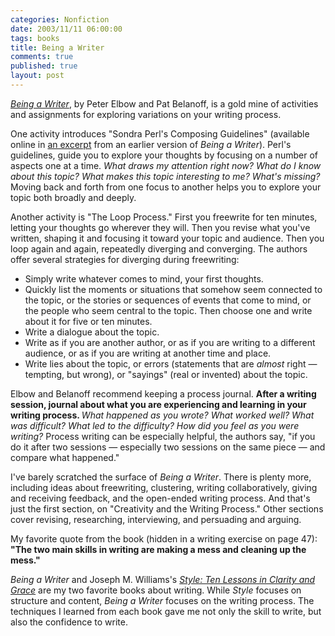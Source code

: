 ```yaml
--- 
categories: Nonfiction
date: 2003/11/11 06:00:00
tags: books
title: Being a Writer
comments: true
published: true
layout: post
---
```


<em><a href="http://www.amazon.com/exec/obidos/ASIN/0072378735/dalehemer-20">Being a Writer</a></em>,  by Peter Elbow and Pat Belanoff, is a gold mine of activities and assignments for exploring variations on your writing process.

One activity introduces "Sondra Perl's Composing Guidelines" (available online in <a href="http://www.focusing.org/perlprocess.html#SONDRA%20PERL'S%20COMPOSING%20GUIDELINES">an excerpt</a> from an earlier version of <em>Being a Writer</em>). Perl's guidelines, guide you to explore your thoughts by focusing on a number of aspects one at a time. <em> What draws my attention right now? What do I know about this topic? What makes this topic interesting to me? What's missing? </em> Moving back and forth from one focus to another helps you to explore your topic both broadly and deeply.

Another activity is "The Loop Process." First you freewrite for ten minutes, letting your thoughts go wherever they will. Then you revise what you've written, shaping it and focusing it toward your topic and audience. Then you loop again and again, repeatedly diverging and converging. The authors offer several strategies for diverging during freewriting:
<ul>
	<li>Simply write whatever comes to mind, your first thoughts.</li>
	<li>Quickly list the moments or situations that somehow seem connected to the topic, 	or the stories or sequences of events that come to mind, 	or the people who seem central to the topic. 	Then choose one and write about it for five or ten minutes.</li>
	<li>Write a dialogue about the topic.</li>
	<li>Write as if you are another author, 	or as if you are writing to a different audience, 	or as if you are writing at another time and place.</li>
	<li>Write lies about the topic, 	or errors 	(statements that are <em>almost</em> right 	— 	tempting, but wrong), 	or "sayings" (real or invented) about the topic.</li>
</ul>
Elbow and Belanoff recommend keeping a process journal. <strong> After a writing session, journal about what you are experiencing and learning in your writing process. </strong><em>What happened as you wrote? What worked well? What was difficult? What led to the difficulty? How did you feel as you were writing? </em> Process writing can be especially helpful, the authors say, "if you do it after two sessions — especially two sessions on the same piece — and compare what happened."

I've barely scratched the surface of <em>Being a Writer</em>. There is plenty more, including ideas about freewriting, clustering, writing collaboratively, giving and receiving feedback, and the open-ended writing process. And that's just the first section, on "Creativity and the Writing Process." Other sections cover revising, researching, interviewing, and persuading and arguing.

My favorite quote from the book (hidden in a writing exercise on page 47): <strong> "The two main skills in writing are making a mess and cleaning up the mess." </strong>

<em>Being a Writer</em> and Joseph M. Williams's <em><a href="http://www.dhemery.com/cwd/2003/11/style.html">Style: Ten Lessons in Clarity and Grace</a> </em>are my two favorite books about writing. While <em>Style</em> focuses on structure and content, <em>Being a Writer</em> focuses on the writing process. The techniques I learned from each book gave me not only the skill to write, but also the confidence to write.
